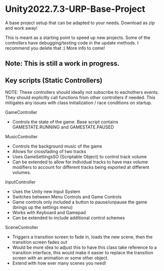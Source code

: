 # Unity2022.7.3-URP-Base-Project
A base project setup that can be adapted to your needs. 
Download as zip and work away!

This is meant as a starting point to speed up new projects.
Some of the controllers have debugging/testing code in the update methods. I recommend you delete that :)
More info to come!

Note: This is still a work in progress.
---------------------------------------
Key scripts (Static Controllers)
---------------------------------------
NOTE: These controllers should ideally not subscribe to eachothers events. They should explicitly call functions from 
other controllers if needed. This mitigates any issues with class initialization / race conditions on startup.

GameController
  - Controls the state of the game. Base script contains GAMESTATE.RUNNING and GAMESTATE.PAUSED

MusicController
  - Controls the background music of the game
  - Allows for crossfading of two tracks
  - Uses GameSettingsSO (Scriptable Object) to control track volume
  - Can be extended to allow for individual tracks to have max volume modifiers to account for different tracks being exported at different volumes.

InputController
  - Uses the Unity new Input System
  - Switches between Menu Controls and Game Controls
  - Game controls only included a button to pause/unpause the game (brings up the settings menu)
  - Works with Keyboard and Gamepad
  - Can be extended to include additional control schemes

SceneController
  - Triggers a transition screen to fade in, loads the new scene, then the transition screen fades out
  - Would be more idea to adjust this to have this class take reference to a transition interface, this would
    make it easier to replace the transition screen with an animation or some other object.
  - Extend with how ever many scenes you need!
